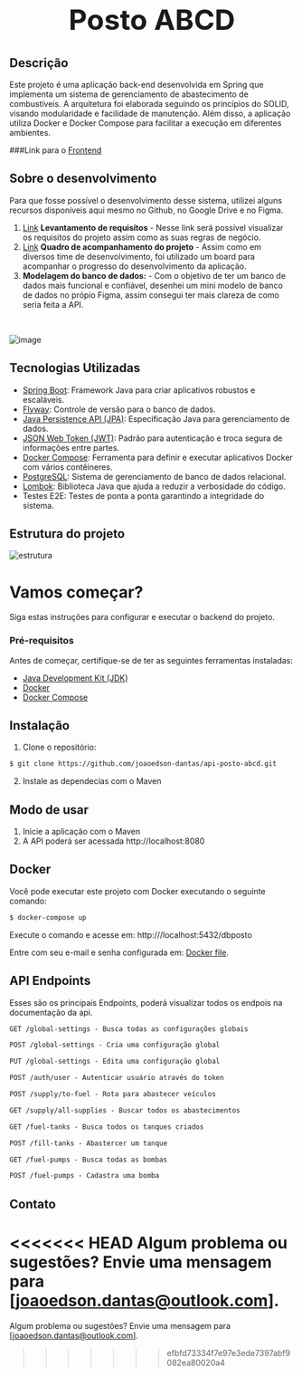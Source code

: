 <h1 style="font-size:50px" align="center">Posto ABCD</h1>

## Descrição

Este projeto é uma aplicação back-end desenvolvida em Spring que implementa um sistema de gerenciamento de abastecimento de combustíveis. A arquitetura foi elaborada seguindo os princípios do SOLID, visando modularidade e facilidade de manutenção. Além disso, a aplicação utiliza Docker e Docker Compose para facilitar a execução em diferentes ambientes.

###Link para o [Frontend](https://github.com/joaoedson-dantas/frontend-posto)

## Sobre o desenvolvimento

Para que fosse possível o desenvolvimento desse sistema, utilizei alguns recursos disponíveis 
aqui mesmo no Github, no Google Drive e no Figma.

1. [Link](https://docs.google.com/document/d/1PnWNfzcBYsXSAIET_Hn1KgaTRsJkkjHfBYwFnQ0TMOQ/edit?usp=sharing) **Levantamento de requisítos** - Nesse link será possível visualizar os requisitos do projeto assim como as suas regras de negócio.
2. [Link](https://github.com/users/joaoedson-dantas/projects/3) **Quadro de acompanhamento do projeto** - Assim como em diversos time de desenvolvimento, foi utilizado um board para acompanhar o progresso do desenvolvimento da aplicação.
3. **Modelagem do banco de dados:** - Com o objetivo de ter um banco de dados mais funcional e confiável, desenhei um mini modelo de banco de dados no própio Figma, assim consegui ter mais clareza de como seria feita a API.
   <p align="center">
   <br>
 ![image](https://github.com/joaoedson-dantas/api-posto-abcd/assets/114243172/d13f7e30-cd1a-4ea3-ba00-008e4a938b3c)


</p>

## Tecnologias Utilizadas

- [Spring Boot](https://spring.io/projects/spring-boot): Framework Java para criar aplicativos robustos e escaláveis.
- [Flyway](https://flywaydb.org/): Controle de versão para o banco de dados.
- [Java Persistence API (JPA)](https://docs.oracle.com/javaee/7/tutorial/persistence-intro.htm): Especificação Java para gerenciamento de dados.
- [JSON Web Token (JWT)](https://jwt.io/): Padrão para autenticação e troca segura de informações entre partes.
- [Docker Compose](https://docs.docker.com/compose/): Ferramenta para definir e executar aplicativos Docker com vários contêineres.
- [PostgreSQL](https://www.postgresql.org/): Sistema de gerenciamento de banco de dados relacional.
- [Lombok](https://projectlombok.org/): Biblioteca Java que ajuda a reduzir a verbosidade do código.
- Testes E2E: Testes de ponta a ponta garantindo a integridade do sistema.
  
## Estrutura do projeto 
  ![estrutura](https://github.com/joaoedson-dantas/api-posto-abcd/assets/114243172/0b0a7f5d-caf1-4487-ac90-f1c4d73ff72f)


# Vamos começar?

Siga estas instruções para configurar e executar o backend do projeto.

### Pré-requisitos

Antes de começar, certifique-se de ter as seguintes ferramentas instaladas:

- [Java Development Kit (JDK)](https://www.oracle.com/java/technologies/javase-downloads.html)
- [Docker](https://docs.docker.com/get-docker/)
- [Docker Compose](https://docs.docker.com/compose/install/)

## Instalação

1. Clone o repositório:

```bash
$ git clone https://github.com/joaoedson-dantas/api-posto-abcd.git
```

2. Instale as dependecias com o Maven

## Modo de usar

1. Inicie a aplicação com o Maven 
2. A API poderá ser acessada http://localhost:8080

## Docker

Você pode executar este projeto com Docker executando o seguinte comando:

```bash
$ docker-compose up
```
Execute o comando e acesse em:  http:///localhost:5432/dbposto

Entre com seu e-mail e senha configurada em: [Docker file](./docker-compose.yml).

## API Endpoints
Esses são os principais Endpoints, poderá visualizar todos os endpois na documentação da api.

```markdown
GET /global-settings - Busca todas as configurações globais

POST /global-settings - Cria uma configuração global

PUT /global-settings - Edita uma configuração global

POST /auth/user - Autenticar usuário através do token 

POST /supply/to-fuel - Rota para abastecer veículos

GET /supply/all-supplies - Buscar todos os abastecimentos

GET /fuel-tanks - Busca todos os tanques criados

POST /fill-tanks - Abastercer um tanque

GET /fuel-pumps - Busca todas as bombas

POST /fuel-pumps - Cadastra uma bomba


```

## Contato
<<<<<<< HEAD
Algum problema ou sugestões? Envie uma mensagem para [joaoedson.dantas@outlook.com].
=======
Algum problema ou sugestões? Envie uma mensagem para [joaoedson.dantas@outlook.com].
>>>>>>> efbfd73334f7e97e3ede7397abf9082ea80020a4

